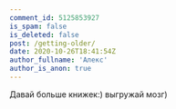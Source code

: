 ```yaml
---
comment_id: 5125853927
is_spam: false
is_deleted: false
post: /getting-older/
date: 2020-10-26T18:41:54Z
author_fullname: 'Алекс'
author_is_anon: true
---
```


<p>Давай больше книжек:) выгружай мозг)</p>
